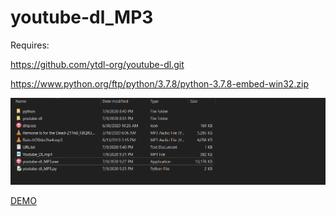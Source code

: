 # youtube-dl_MP3
Requires:

https://github.com/ytdl-org/youtube-dl.git

https://www.python.org/ftp/python/3.7.8/python-3.7.8-embed-win32.zip

![directory](https://github.com/lalenguanegra/youtube-dl_MP3/blob/master/info.png)

[DEMO](https://youtu.be/FK3bJectGik)


